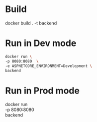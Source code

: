 # Build
docker build . -t backend

# Run in Dev mode
``` sh
docker run \
-p 8080:8080  \
-e ASPNETCORE_ENVIRONMENT=Development \
backend
```

# Run in Prod mode
docker run \
-p 8080:8080 \
backend
